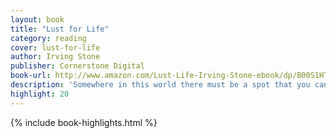 ```yaml
---
layout: book
title: "Lust for Life"
category: reading
cover: lust-for-life
author: Irving Stone
publisher: Cornerstone Digital
book-url: http://www.amazon.com/Lust-Life-Irving-Stone-ebook/dp/B00S1HTRX0/ref=tmm_kin_swatch_0?_encoding=UTF8&sr=&qid=
description: 'Somewhere in this world there must be a spot that you can make all your own. I don’t know where it is; it’s up to you to find it.'
highlight: 20
---
```


{% include book-highlights.html %}
